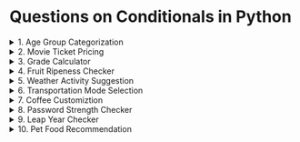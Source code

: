 # Questions on Conditionals in Python

<details>
    <summary>1. Age Group Categorization</summary>
    Classify a person's age group: Child(<13), Teenager(13-19), Adult(20-59),
    Senior(60+)
</details>
<details>
    <summary>2. Movie Ticket Pricing</summary>
    Problem: Movie tickekts are priced based on age: $12 for adults (18 and over), $8 for children. Everyone gets a $2 discount on Wednesday
</details>
<details>
    <summary>3. Grade Calculator</summary>
    Problem: Assign a letter grade based on students score: A(90-100), B(80-89), C(70-79), D(60-69), F(below60)
</details>
<details>
    <summary>4. Fruit Ripeness Checker</summary>
    Problem: Determine if a fruit is ripe, overripe, or unripe based on its color (e.g. Banana: Green - Unripe, Yellow - Ripe, Brown - Overripe)
</details>
<details>
    <summary>5. Weather Activity Suggestion</summary>
    Problem: Suggest an activity based on weather (e.g, Sunny - Go for a walk, Rainy - Read a book, Snowy - Build a snowman)
</details>
<details>
    <summary>6. Transportation Mode Selection</summary>
    Problem: Choose a mode of transportation based on the distance (e.g, < 3km: walk, 3-15 km: Bike, >15km: Car)
</details>
<details>
    <summary>7. Coffee Customiztion</summary>
    Problem: Customize a coffee order: "Small", "Medium" or "Large" with an option for "Extra shot" for espresso
</details>
<details>
    <summary>8. Password Strength Checker</summary>
    Problem: Chech if password is "weak", "Medium" or "strong". crteria < 6 chars(weak), 6-10 chars(medium), > 10 chars (strong)
</details>
<details>
    <summary>9. Leap Year Checker</summary>
    Problem: Deterime if a year is a leap yaear. (Leap years are divisible by 4, but not by 100 unless also divisible by 400)
</details>
<details>
    <summary>10. Pet Food Recommendation</summary>
    Problem: Recommend a type of pet food based on the pet's apecies and age (eg Dog: < 2 years - puppy food, Cat > 5 years - Senior Cat foof)
</details>

